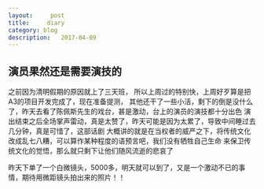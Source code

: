 ```yaml
---
layout:     post
title:     diary
category: blog
description:   2017-04-09
---
```



##  演员果然还是需要演技的

之前因为清明假期的原因就上了三天班， 所以上周过的特别快，上周好歹算是把A3的项目开发完成了，现在准备提测，
其他还干了一些小活，剩下的倒是没什么了，昨天去看了陈佩斯先生的戏台，甚是激动，台上的演员的演技都十分出色
演出结束之后全场掌声雷动，真是太赞了，昨天可能是因为太累了，导致中间睡过去几分钟，真是可惜了，这部话剧
大概讲的就是在当权者的威严之下，将传统文化改成乱七八糟，可以算作某种程度的语预言吧，我们没有牺牲自己生命
来保卫传统文化的觉悟，那么就只剩下让他们随风流逝的悲哀了

昨天下单了一个白微镜头，5000多，明天就可以到了，又是一个激动不已的事情，期待用微距镜头拍出来的照片！！